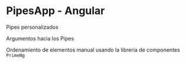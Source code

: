 # PipesApp - Angular

Pipes personalizados

Argumentos hacia los Pipes

Ordenamiento de elementos manual  usando la libreria de componentes `PrimeNg`
